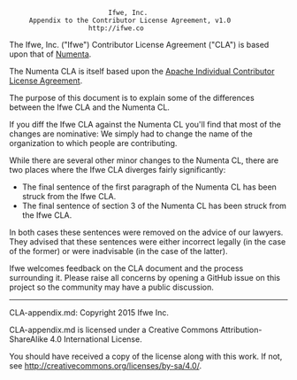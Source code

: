                              Ifwe, Inc.
         Appendix to the Contributor License Agreement, v1.0
                        http://ifwe.co

The Ifwe, Inc. ("Ifwe") Contributor License Agreement ("CLA") is based upon that of [Numenta](http://numenta.org/licenses/cl/numenta-cl.txt).

The Numenta CLA is itself based upon the [Apache Individual Contributor License Agreement](https://www.apache.org/licenses/icla.txt).

The purpose of this document is to explain some of the differences between the Ifwe CLA and the Numenta CL.

If you diff the Ifwe CLA against the Numenta CL you'll find that most of the changes are nominative: We simply had to change the name of the organization to which people are contributing.

While there are several other minor changes to the Numenta CL, there are two places where the Ifwe CLA diverges fairly significantly:

* The final sentence of the first paragraph of the Numenta CL has been struck from the Ifwe CLA.
* The final sentence of section 3 of the Numenta CL has been struck from the Ifwe CLA.

In both cases these sentences were removed on the advice of our lawyers. They advised that these sentences were either incorrect legally (in the case of the former) or were inadvisable (in the case of the latter).

Ifwe welcomes feedback on the CLA document and the process surrounding it. Please raise all concerns by opening a GitHub issue on this project so the community may have a public discussion.

-----

CLA-appendix.md: Copyright 2015 Ifwe Inc.

CLA-appendix.md is licensed under a Creative Commons Attribution-ShareAlike 4.0 International License.

You should have received a copy of the license along with this work. If not, see <http://creativecommons.org/licenses/by-sa/4.0/>.
